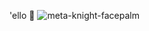'ello 👋
![meta-knight-facepalm](https://github.com/user-attachments/assets/d20aa39e-62bb-49d5-850d-fb61f14e1d23)
